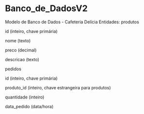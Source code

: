 # Banco_de_DadosV2
Modelo de Banco de Dados - Cafeteria Delícia
Entidades:
produtos

id (inteiro, chave primária)

nome (texto)

preco (decimal)

descricao (texto)

pedidos

id (inteiro, chave primária)

produto_id (inteiro, chave estrangeira para produtos)

quantidade (inteiro)

data_pedido (data/hora)

